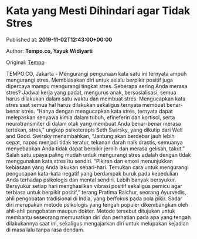 
# Kata yang Mesti Dihindari agar Tidak Stres

Published at: **2019-11-02T12:43:00+00:00**

Author: **Tempo.co, Yayuk Widiyarti**

Original: [Tempo](https://gaya.tempo.co/read/1267556/kata-yang-mesti-dihindari-agar-tidak-stres)

TEMPO.CO, Jakarta - Mengurangi pengunaan kata satu ini ternyata ampuh mengurangi stres. Membiasakan diri untuk selalu berpikir positif juga dipercaya mampu mengurangi tingkat stres.
Seberapa sering Anda merasa stres? Jadwal kerja yang padat, mengurus anak, bersosialisasi, semua harus dilakukan dalam satu waktu dan membuat stres. Mengucapkan kata stres saat semua hal harus dilakukan sekaligus ternyata membuat benar-benar stres.
“Hanya dengan mengucapkan kata stres, ternyata dapat melepaskan senyawa kimia dalam tubuh, efineferin dan kortisol, serta neurotransmiter di dalam otak yang membuat Anda benar-benar merasa tertekan, stres,” ungkap psikoterapis Seth Swirsky, yang dikutip dari Well and Good.
Swirsky menambahkan, “Jantung akan berdebar jauh lebih cepat, napas menjadi tidak teratur, tekanan darah naik drastis, semuanya menyebabkan Anda tidak dapat berpikir jernih dan merasa gelisah, takut.”
Salah satu upaya paling mudah untuk mengurangi stres adalah dengan tidak menggunakan kata stres itu sendiri.
“Pikiran dan emosi menunjukkan kebiasaan yang Anda lakukan sehari-hari. Temukan cara untuk mengurangi pengucapan kata-kata negatif yang berdampak buruk pada kepedulian Anda terhadap psikologis dan mental sendiri. Lebih banyak bersyukur. Bersyukur setiap hari menghasilkan vibrasi positif sekaligus pemicu agar terbiasa untuk berpikir positif,” terang Pratima Raichur, seorang Ayurvedis, ahli pengobatan tradisional di India, yang berfokus pada pola pikir.
Sadar diri merupakan metode psikologis yang tengah populer dikembangkan oleh ahli-ahli pengobatan maupun dokter. Metode tersebut ditujukan untuk membantu seseorang memusatkan diri dan perhatian pada apa yang tengah dilakukannya saat ini, sekaligus mengajarkan diri untuk melupakan kejadian di masa lalu tanpa rasa dendam.
